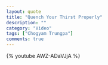 ```yaml
---
layout: quote
title: "Quench Your Thirst Properly"
description: ""
category: "Video"
tags: ["Chogyam Trungpa"]
comments: true
---
```

{% youtube AWZ-ADaVJjA %}
